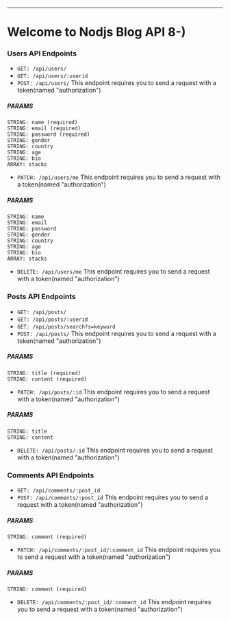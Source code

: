 ---
# Welcome to Nodjs Blog API 8-)

### Users API Endpoints


- `GET: /api/users/`
- `GET: /api/users/:userid`
- `POST: /api/users/`
This endpoint requires you to send a request with a token(named "authorization")

##### PARAMS

    STRING: name (required)
    STRING: email (required)
    STRING: password (required)
    STRING: gender
    STRING: country
    STRING: age
    STRING: bio
    ARRAY: stacks

- `PATCH: /api/users/me`
This endpoint requires you to send a request with a token(named "authorization")
##### PARAMS

    STRING: name  
    STRING: email  
    STRING: password  
    STRING: gender
    STRING: country
    STRING: age
    STRING: bio
    ARRAY: stacks

- `DELETE: /api/users/me`
This endpoint requires you to send a request with a token(named "authorization")

 
### Posts API Endpoints

- `GET: /api/posts/`
- `GET: /api/posts/:userid`
- `GET: /api/posts/search?s=keyword`
- `POST: /api/posts/`
This endpoint requires you to send a request with a token(named "authorization")

##### PARAMS

    STRING: title (required)
    STRING: content (required)

- `PATCH: /api/posts/:id`
This endpoint requires you to send a request with a token(named "authorization")
##### PARAMS

    STRING: title
    STRING: content

- `DELETE: /api/posts/:id`
This endpoint requires you to send a request with a token(named "authorization")



### Comments API Endpoints

- `GET: /api/comments/:post_id`
- `POST: /api/comments/:post_id` This endpoint requires you to send a request with a token(named "authorization")

##### PARAMS

    STRING: comment (required)

- `PATCH: /api/comments/:post_id/:comment_id`
This endpoint requires you to send a request with a token(named "authorization")
##### PARAMS

    STRING: comment (required)

- `DELETE: /api/comments/:post_id/:comment_id`
This endpoint requires you to send a request with a token(named "authorization")


